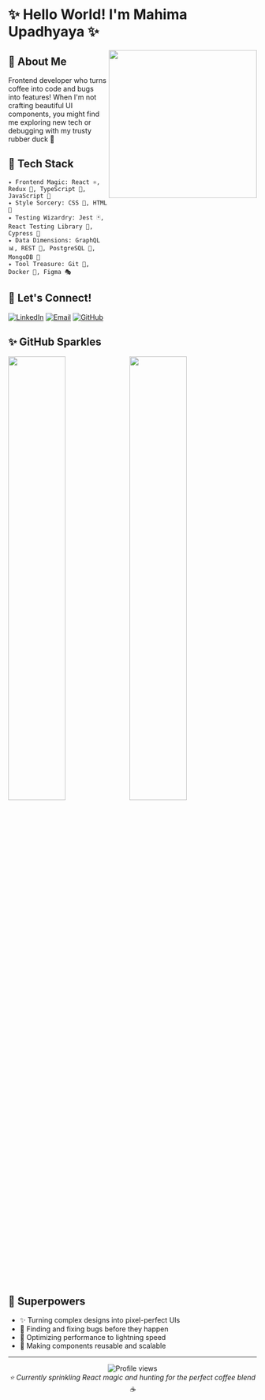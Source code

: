 # ✨ Hello World! I'm Mahima Upadhyaya ✨

<img src="https://media.giphy.com/media/L1R1tvI9svkIWwpVYr/giphy.gif" width="300" align="right">

## 💫 About Me
Frontend developer who turns coffee into code and bugs into features! When I'm not crafting beautiful UI components, you might find me exploring new tech or debugging with my trusty rubber duck 🦆

## 🌈 Tech Stack 

```
✦ Frontend Magic: React ⚛️, Redux 🔄, TypeScript 📝, JavaScript 💛
✦ Style Sorcery: CSS 🎨, HTML 🧱 
✦ Testing Wizardry: Jest 🃏, React Testing Library 🧪, Cypress 🌲
✦ Data Dimensions: GraphQL 📊, REST 🔌, PostgreSQL 🐘, MongoDB 🍃
✦ Tool Treasure: Git 🔄, Docker 🐳, Figma 🎭
```

## 💖 Let's Connect!

[![LinkedIn](https://img.shields.io/badge/LinkedIn-0077B5?style=for-the-badge&logo=linkedin&logoColor=white)](https://linkedin.com/in/mahimaupadhya115)
[![Email](https://img.shields.io/badge/Email-D14836?style=for-the-badge&logo=gmail&logoColor=white)](mailto:mahimaupadhya115@gmail.com)
[![GitHub](https://img.shields.io/badge/GitHub-100000?style=for-the-badge&logo=github&logoColor=white)](https://github.com/mahimaupadhya)

## ✨ GitHub Sparkles

<img src="https://github-readme-stats.vercel.app/api?username=mahimaupadhya&show_icons=true&theme=radical" width="48%" > <img src="https://github-readme-stats.vercel.app/api/top-langs/?username=mahimaupadhya&layout=compact&theme=radical" width="48%" >

## 🌟 Superpowers

- ✨ Turning complex designs into pixel-perfect UIs
- 🔮 Finding and fixing bugs before they happen
- 🚀 Optimizing performance to lightning speed
- 💫 Making components reusable and scalable

---

<p align="center">
  <img src="https://komarev.com/ghpvc/?username=mahimaupadhya&color=ff69b4" alt="Profile views">
  <br>
  <em>⭐ Currently sprinkling React magic and hunting for the perfect coffee blend ☕</em>
</p>
